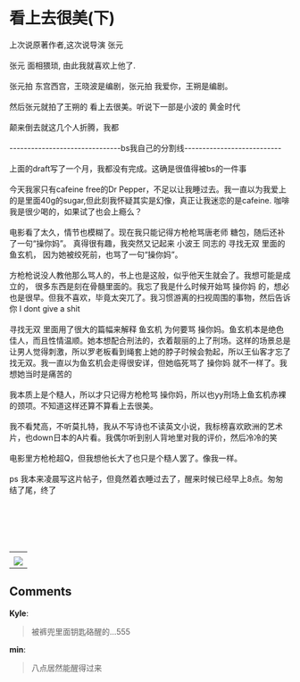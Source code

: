 # 看上去很美(下)

<div id="msgcns!B37A52AAF181A958!883" class="bvMsg"><div>上次说原著作者,这次说导演 张元</div>
<div> </div>
<div>张元 面相猥琐, 由此我就喜欢上他了. </div>
<div> </div>
<div>张元拍 东宫西宫，王晓波是编剧，张元拍 我爱你，王朔是编剧。 </div>
<div> </div>
<div>然后张元就拍了王朔的 看上去很美。听说下一部是小波的 黄金时代</div>
<div> </div>
<div>颠来倒去就这几个人折腾，我都</div>
<div> </div>
<div>-------------------------------bs我自己的分割线---------------------------</div>
<div> </div>
<div>上面的draft写了一个月，我都没有完成。这确是很值得被bs的一件事</div>
<div> </div>
<div>今天我家只有cafeine free的Dr Pepper，不足以让我睡过去。我一直以为我爱上的是里面40g的sugar,但此刻我怀疑其实是幻像，真正让我迷恋的是cafeine. 咖啡我是很少喝的，如果试了也会上瘾么？</div>
<div> </div>
<div>电影看了太久，情节也模糊了。现在我只能记得方枪枪骂唐老师 糖包，随后还补了一句“操你妈”。 真得很有趣，我突然又记起来 小波王 同志的 寻找无双 里面的 鱼玄机， 因为她被绞死前，也骂了一句“操你妈”。</div>
<div> </div>
<div>方枪枪说没人教他那么骂人的，书上也是这般，似乎他天生就会了。我想可能是成立的， 很多东西是刻在骨髓里面的。我忘了我是什么时候开始骂 操你妈 的，想必也是很早。但我不喜欢，毕竟太突兀了。我习惯游离的扫视周围的事物，然后告诉你 I dont give a shit</div>
<div> </div>
<div>寻找无双 里面用了很大的篇幅来解释 鱼玄机 为何要骂 操你妈。鱼玄机本是绝色佳人，而且性情温顺。她本想配合刑法的，衣着靓丽的上了刑场。这样的场景总是让男人觉得刺激，所以罗老板看到绳套上她的脖子时候会勃起，所以王仙客才忘了找无双。我一直以为鱼玄机会走得很安详，但她临死骂了 操你妈 就不一样了。我想她当时是痛苦的</div>
<div> </div>
<div>我本质上是个糙人，所以才只记得方枪枪骂 操你妈，所以也yy刑场上鱼玄机赤裸的颈项。不知道这样还算不算看上去很美。</div>
<div> </div>
<div>我不看梵高，不听莫扎特，我从不写诗也不读英文小说，我标榜喜欢欧洲的艺术片，也down日本的A片看。我偶尔听到别人背地里对我的评价，然后冷冷的笑</div>
<div> </div>
<div>电影里方枪枪超Q，但我想他长大了也只是个糙人罢了。像我一样。</div>
<div> </div>
<div>ps 我本来凌晨写这片帖子，但竟然着衣睡过去了，醒来时候已经早上8点。匆匆结了尾，终了</div>
<div>     </div>
<div> </div>
<div> </div>
<div> </div>
<div> </div></div><table cellspacing="0" border="0"><tr><td></td></tr><tr><td valign="top"><a href="http://blufiles.storage.live.com/y1p-1YRDFrlrHzcaNtr3Lc0Hf44kcdzWaBT7XN7GXuF0nPnU294hReyvqTg6bSWpDjlCa_fSioEg_M" target="_blank" rel="WLPP;url=http://blufiles.storage.live.com/y1p-1YRDFrlrHzcaNtr3Lc0Hf44kcdzWaBT7XN7GXuF0nPnU294hReyvqTg6bSWpDjlCa_fSioEg_M;cnsid=cns&#033;B37A52AAF181A958&#033;924"><img src="http://blufiles.storage.live.com/y1p-1YRDFrlrHzcaNtr3Lc0HZ6uj-m5CS5fQL5-M1yD85lFFd5XXTk_Kq5hMjfnDDH91F8Zs9MGwf8" border="0" /></a></td></tr></table>

## Comments

**Kyle**:
> 被裤兜里面钥匙硌醒的...555

**min**:
> 八点居然能醒得过来

